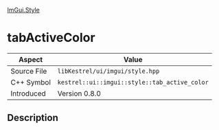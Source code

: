 [ImGui.Style](index)
# tabActiveColor
| Aspect | Value |
| --- | --- |
| Source File | `libKestrel/ui/imgui/style.hpp` |
| C++ Symbol | `kestrel::ui::imgui::style::tab_active_color` |
| Introduced | Version 0.8.0 |
## Description

